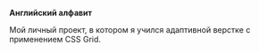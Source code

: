 **Английский алфавит**

Мой личный проект, в котором я учился адаптивной верстке с применением CSS Grid.
